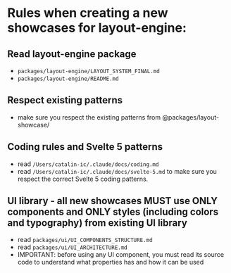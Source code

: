 # Rules when creating a new showcases for layout-engine:

## Read layout-engine package

- `packages/layout-engine/LAYOUT_SYSTEM_FINAL.md`
- `packages/layout-engine/README.md`

## Respect existing patterns

- make sure you respect the existing patterns from @packages/layout-showcase/

## Coding rules and Svelte 5 patterns

- read `/Users/catalin-ic/.claude/docs/coding.md`
- read `/Users/catalin-ic/.claude/docs/svelte-5.md` to make sure you respect the correct Svelte 5 coding patterns.

## UI library - all new showcases MUST use ONLY components and ONLY styles (including colors and typography) from existing UI library

- read `packages/ui/UI_COMPONENTS_STRUCTURE.md`
- read `packages/ui/UI_ARCHITECTURE.md`
- IMPORTANT: before using any UI component, you must read its source code to understand what properties has and how it can be used
